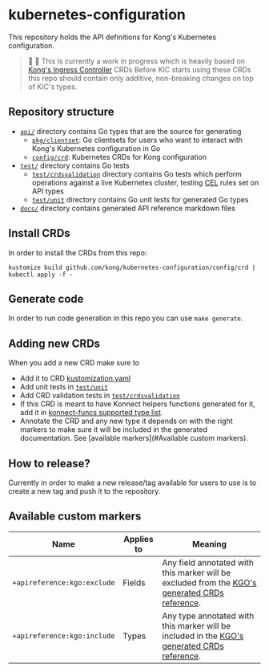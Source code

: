 # kubernetes-configuration

This repository holds the API definitions for Kong's Kubernetes configuration.

> 👷 🚧 This is currently a work in progress which is heavily based on [Kong's Ingress Controller][kic] CRDs
> Before KIC starts using these CRDs this repo should contain only additive,
> non-breaking changes on top of KIC's types.

[kic]: https://github.com/Kong/kubernetes-ingress-controller

## Repository structure

- [`api/`][api] directory contains Go types that are the source for generating
  - [`pkg/clientset`][clientset]: Go clientsets for users who want to interact
    with Kong's Kubernetes configuration in Go
  - [`config/crd`][crd]: Kubernetes CRDs for Kong configuration
- [`test/`][test] directory contains Go tests
  - [`test/crdsvalidation`][testcrdsvalidation] directory contains Go tests which
    perform operations against a live Kubernetes cluster, testing [CEL][cel] rules
    set on API types
  - [`test/unit`][testunit] directory contains Go unit tests for generated Go types
- [`docs/`][docs] directory contains generated API reference markdown files

[api]: ./api/
[clientset]: ./pkg/clientset/
[crd]: ./config/crd
[docs]: ./docs/
[test]: ./test/
[testcrdsvalidation]: ./test/crdsvalidation
[testunit]: ./test/unit
[cel]: https://kubernetes.io/docs/reference/using-api/cel/

## Install CRDs

In order to install the CRDs from this repo:

```terminal
kustomize build github.com/kong/kubernetes-configuration/config/crd | kubectl apply -f -
```

## Generate code

In order to run code generation in this repo you can use `make generate`.

## Adding new CRDs

When you add a new CRD make sure to

- Add it to CRD [kustomization.yaml][crd_kustomization]
- Add unit tests in [`test/unit`][testunit]
- Add CRD validation tests in [`test/crdsvalidation`][testcrdsvalidation]
- If this CRD is meant to have Konnect helpers functions generated for it,
  add it in [konnect-funcs supported type list][konnect_funcs_gen].
- Annotate the CRD and any new type it depends on with the right markers to make sure it will be included 
  in the generated documentation. See [available markers](#Available custom markers).

[crd_kustomization]: ./config/crd/kustomization.yaml
[konnect_funcs_gen]: ./scripts/konnect-funcs/supportedtypes.go

## How to release?

Currently in order to make a new release/tag available for users to use is to
create a new tag and push it to the repository.

## Available custom markers

| Name                        | Applies to | Meaning                                                                                                       |
|-----------------------------|------------|---------------------------------------------------------------------------------------------------------------|
| `+apireference:kgo:exclude` | Fields     | Any field annotated with this marker will be excluded from the [KGO's generated CRDs reference][kgo-crd-ref]. |
| `+apireference:kgo:include` | Types      | Any type annotated with this marker will be included in the [KGO's generated CRDs reference][kgo-crd-ref].    |

[kgo-crd-ref]: https://github.com/Kong/gateway-operator/blob/main/docs/api-reference.md
